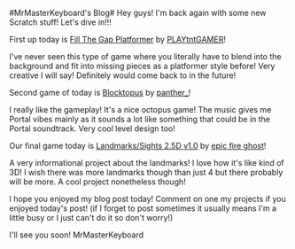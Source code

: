 #MrMasterKeyboard's Blog#
Hey guys! I'm back again with some new Scratch stuff! Let's dive in!!! 

First up today is [Fill The Gap Platformer](https://scratch.mit.edu/projects/670212530/) by [PLAYtntGAMER](https://scratch.mit.edu/users/PLAYtntGAMER)!

I've never seen this type of game where you literally have to blend into the background and fit into missing pieces as a platformer style before! Very creative I will say! Definitely would come back to in the future!

Second game of today is [Blocktopus](https://scratch.mit.edu/projects/684062561/) by [panther_](https://scratch.mit.edu/users/panther__)!

I really like the gameplay! It's a nice octopus game! The music gives me Portal vibes mainly as it sounds a lot like something that could be in the Portal soundtrack. Very cool level design too!

Our final game today is [Landmarks/Sights 2.5D v1.0](https://scratch.mit.edu/projects/728039377/) by [epic fire ghost](https://scratch.mit.edu/users/epic_fire_ghost)!

A very informational project about the landmarks! I love how it's like kind of 3D! I wish there was more landmarks though than just 4 but there probably will be more. A cool project nonetheless though!

I hope you enjoyed my blog post today! Comment on one my projects if you enjoyed today's post! (if I forget to post sometimes it usually means I'm a little busy or I just can't do it so don't worry!)

I'll see you soon!
MrMasterKeyboard